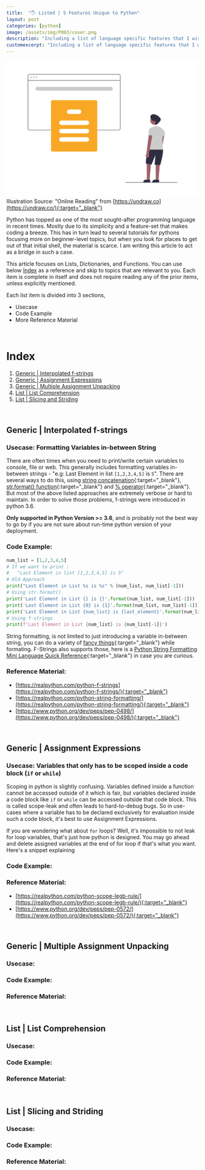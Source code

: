 ```yaml
---
title:  "🖐️ Listed | 5 Features Unique to Python"
layout: post
categories: [python]
image: /assets/img/P003/cover.png
description: "Including a list of language specific features that I wish I knew when I had started using python for my projects. This part lists features specific to Lists, Dicts and Functions."
customexcerpt: "Including a list of language specific features that I wish I knew when I had started using python for my projects. This part lists features specific to Lists, Dicts and Functions."
---
```

![Cover](assets/img/P003/cover.png)
Illustration Source: "Online Reading" from [https://undraw.co](https://undraw.co/){:target="_blank"}

Python has topped as one of the most sought-after programming language in recent times. Mostly due to its simplicity and a feature-set that makes coding a breeze. This has in turn lead to several tutorials for pythons focusing more on beginner-level topics, but when you look for places to get out of that initial shell, the material is scarce. I am writing this article to act as a bridge in such a case.

This article focuses on Lists, Dictionaries, and Functions. You can use below [Index](#index) as a reference and skip to topics that are relevant to you. Each item is complete in itself and does not require reading any of the prior items, unless explicitly mentioned.

Each list item is divided into 3 sections,
- Usecase
- Code Example 
- More Reference Material 

<br>

# Index
1. [Generic \| Interpolated f-strings](#generic--interpolated-f-strings)
2. [Generic \| Assignment Expressions](#generic--assignment-expressions)
3. [Generic \| Multiple Assignment Unpacking](#generic--multiple-assignment-unpacking)
4. [List \| List Comprehension](#list--list-comprehension)
5. [List \| Slicing and Striding](#list--slicing-and-striding)

<br>

## Generic \| Interpolated f-strings
### Usecase: Formatting Variables in-between String
There are often times when you need to print/write certain variables to console, file or web. This generally includes formatting variables in-between strings - "e.g: Last Element in list `[1,2,3,4,5]` is `5`". There are several ways to do this, using [string concatenation](https://realpython.com/python-string-split-concatenate-join/){:target="_blank"}, [str.format() function](https://www.geeksforgeeks.org/python-format-function/){:target="_blank"} and [% operator](https://www.geeksforgeeks.org/string-formatting-in-python-using/){:target="_blank"}. But most of the above listed approaches are extremely verbose or hard to maintain. In order to solve those problems, f-strings were introduced in python 3.6. 

**Only supported in Python Version >= 3.6**, and is probably not the best way to go by if you are not sure about run-time python version of your deployment.

### Code Example:
```python
num_list = [1,2,3,4,5]
# If we want to print : 
#   "Last Element in list [1,2,3,4,5] is 5"
# Old Approach
print("Last Element in List %s is %s" % (num_list, num_list[-1]))
# Using str.format()
print('Last Element in List {} is {}'.format(num_list, num_list[-1]))
print('Last Element in List {0} is {1}'.format(num_list, num_list[-1]))
print('Last Element in List {num_list} is {last_element}'.format(num_list=num_list, last_element=num_list[-1]))
# Using f-strings
print(f'Last Element in List {num_list} is {num_list[-1]}')
```
String formatting, is not limited to just introducing a variable in-between string, you can do a variety of [fancy things](https://docs.python.org/3.4/library/string.html#formatspec){:target="_blank"} while formating. F-Strings also supports those, here is a [Python String Formatting Mini Language Quick Reference](https://gist.github.com/gauthamchettiar/fa3f32758616611bfecf941809fd598b){:target="_blank"} in case you are curious.

### Reference Material:
- [https://realpython.com/python-f-strings](https://realpython.com/python-f-strings/){:target="_blank"}
- [https://realpython.com/python-string-formatting/](https://realpython.com/python-string-formatting/){:target="_blank"}
- [https://www.python.org/dev/peps/pep-0498/](https://www.python.org/dev/peps/pep-0498/){:target="_blank"}

<br>

## Generic \| Assignment Expressions
### Usecase: Variables that only has to be scoped inside a code block (`if` or `while`)
Scoping in python is slightly confusing. Variables defined inside a function cannot be accessed outside of it which is fair, but variables declared inside a code block like `if` or `while` can be accessed outside that code block. This is called scope-leak and often leads to hard-to-debug bugs. So in use-cases where a variable has to be declared exclusively for evaluation inside such a code block, it's best to use Assignment Expressions.

If you are wondering what about `for` loops? Well, it's impossible to not leak for loop variables, that's just how python is designed. You may go ahead and delete assigned variables at the end of for loop if that's what you want. Here's a snippet explaining 


### Code Example:
### Reference Material:
- [https://realpython.com/python-scope-legb-rule/](https://realpython.com/python-scope-legb-rule/){:target="_blank"}
- [https://www.python.org/dev/peps/pep-0572/](https://www.python.org/dev/peps/pep-0572/){:target="_blank"}

<br>

## Generic \| Multiple Assignment Unpacking
### Usecase: 
### Code Example:
### Reference Material:

<br>

## List \| List Comprehension
### Usecase: 
### Code Example:
### Reference Material:

<br>

## List \| Slicing and Striding
### Usecase: 
### Code Example:
### Reference Material:
